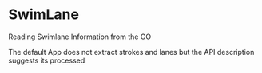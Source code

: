 # SwimLane
Reading Swimlane Information from the GO 

The default App does not extract strokes and lanes but the API description suggests its processed 
